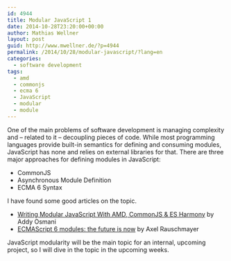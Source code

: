 ```yaml
---
id: 4944
title: Modular JavaScript 1
date: 2014-10-28T23:20:00+00:00
author: Mathias Wellner
layout: post
guid: http://www.mwellner.de/?p=4944
permalink: /2014/10/28/modular-javascript/?lang=en
categories:
  - software development
tags:
  - amd
  - commonjs
  - ecma 6
  - JavaScript
  - modular
  - module
---
```

One of the main problems of software development is managing complexity and &ndash; related to it &ndash; decoupling pieces of code. While most programming languages provide built-in semantics for defining and consuming modules, JavaScript has none and relies on external libraries for that. There are three major approaches for defining modules in JavaScript:

  * CommonJS
  * Asynchronous Module Definition
  * ECMA 6 Syntax

I have found some good articles on the topic. 

  * <a href="http://addyosmani.com/writing-modular-js/" target="_blank">Writing Modular JavaScript With AMD, CommonJS & ES Harmony</a> by Addy Osmani
  * <a href="http://www.2ality.com/2013/07/es6-modules.html" target="_blank">ECMAScript 6 modules: the future is now</a> by Axel Rauschmayer

JavaScript modularity will be the main topic for an internal, upcoming project, so I will dive in the topic in the upcoming weeks.